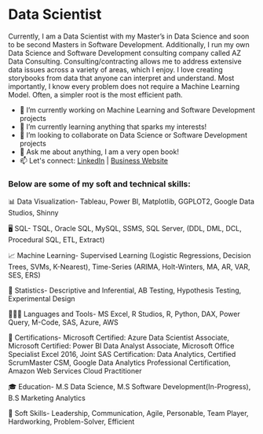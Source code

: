 # Data Scientist 
Currently, I am a Data Scientist with my Master’s in Data Science and soon to be second Masters in Software Development. Additionally, I run my own Data Science and Software Development consulting company called AZ Data Consulting. Consulting/contracting allows me to address extensive data issues across a variety of areas, which I enjoy. I love creating storybooks from data that anyone can interpret and understand. Most importantly, I know every problem does not require a Machine Learning Model. Often, a simpler root is the most efficient path. 

- 🔭 I’m currently working on Machine Learning and Software Development projects
- 🌱 I’m currently learning anything that sparks my interests!
- 👯 I’m looking to collaborate on Data Science or Software Development projects
- 💬 Ask me about anything, I am a very open book!
- 📫 Let's connect: [LinkedIn](https://www.linkedin.com/in/shahidabdulaziz/) | [Business Website](https://www.azdataconsulting.com/)

### Below are some of my soft and technical skills: 

📊 Data Visualization- Tableau, Power BI, Matplotlib, GGPLOT2, Google Data Studios, Shinny

🖥 SQL- TSQL, Oracle SQL, MySQL, SSMS, SQL Server, (DDL, DML, DCL, Procedural SQL, ETL, Extract)

📈 Machine Learning- Supervised Learning (Logistic Regressions, Decision Trees, SVMs, K-Nearest), Time-Series (ARIMA, Holt-Winters, MA, AR, VAR, SES, ERS)

🧮 Statistics- Descriptive and Inferential, AB Testing, Hypothesis Testing, Experimental Design

👩🏾‍💻 Languages and Tools- MS Excel, R Studios, R, Python, DAX, Power Query, M-Code, SAS, Azure, AWS

📑 Certifications- Microsoft Certified: Azure Data Scientist Associate, Microsoft Certified: Power BI Data Analyst Associate, Microsoft Office Specialist Excel 2016, Joint SAS Certification: Data Analytics, Certified ScrumMaster CSM, Google Data Analytics Professional Certification, Amazon Web Services Cloud Practitioner

🎓 Education- M.S Data Science, M.S Software Development(In-Progress), B.S Marketing Analytics

💪 Soft Skills- Leadership, Communication, Agile, Personable, Team Player, Hardworking, Problem-Solver, Efficient

